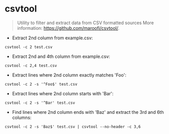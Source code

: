 # csvtool

> Utility to filter and extract data from CSV formatted sources
> More information: <https://github.com/maroofi/csvtool/>.

- Extract 2nd column from example.csv:

`csvtool -c 2 test.csv`

- Extract 2nd and 4th column from example.csv:

`csvtool -c 2,4 test.csv`

- Extract lines where 2nd column exactly matches 'Foo':

`csvtool -c 2 -s '^Foo$' test.csv`

- Extract lines where 2nd column starts with 'Bar':

`csvtool -c 2 -s '^Bar' test.csv`

- Find lines where 2nd column ends with 'Baz' and extract the 3rd and 6th columns:

`csvtool -c 2 -s 'Baz$' test.csv | csvtool --no-header -c 3,6`
